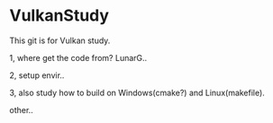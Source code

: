 # VulkanStudy

This git is for Vulkan study.

1, where get the code from?
LunarG..

2, setup envir..


3, also study how to build on Windows(cmake?) and Linux(makefile).


other..
